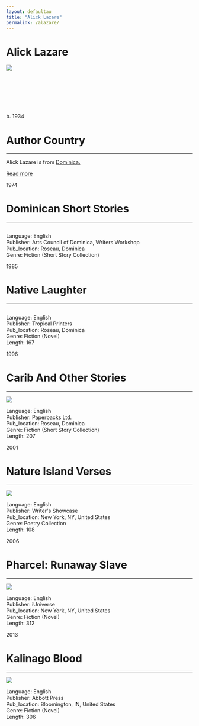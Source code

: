 ```yaml
---
layout: defaultau
title: "Alick Lazare"
permalink: /alazare/
---
```

<!-- partial:index.partial.html -->
<div class="content">
    <h1>Alick Lazare</h1>
    <div class="quote">
        <div><img src="https://images-na.ssl-images-amazon.com/images/I/81zqB4lkIpL._SY600_.jpg" class="logo"></div>
    </div>
    <div class="timeline">
        <div style="padding-bottom:100px;"></div>
        <div class="block">
            <div class="date right"><p class="right">b. 1934</p></div>
            <div class="dot"></div>
            <div class="left first">
            <div class="author_country">
                <h1>Author Country</h1><hr>
          <div class="aclocation">  <p>Alick Lazare is from <a href="{{ site.baseurl }}/10">Dominica.</a></p></div>
                <div class="acreadmore"><a href="#" target="_blank">Read more</a></div>
            </div>
            </div>
        </div>
        <div class="block">
            <div class="date left"><p class="left">1974</p></div>
            <div class="dot"></div>
            <div class="right hide">
                <h1>Dominican Short Stories</h1><hr>
                <p><img src=""></p>
                <p>
                Language: English<br/>
                Publisher: Arts Council of Dominica, Writers Workshop<br/>
                Pub_location: Roseau, Dominica<br/>
                Genre: Fiction (Short Story Collection)<br/>
                </p>
            </div>
        </div>
       <div class="block">
            <div class="date right"><p class="right">1985</p></div>
            <div class="dot"></div>
            <div class="left hide">
                <h1>Native Laughter</h1><hr>
                <p><img src=""></p>
                <p>
                Language: English<br/>
                Publisher: Tropical Printers<br/>
                Pub_location: Roseau, Dominica<br/>
                Genre: Fiction (Novel)<br/>
                Length: 167<br/>                   </p>
            </div>
        </div>
       <div class="block">
            <div class="date left"><p class="left">1996</p></div>
            <div class="dot"></div>
            <div class="right hide">
                <h1>Carib And Other Stories</h1><hr>
                <p><img src="https://m.media-amazon.com/images/I/51yUGdaacLL._SY291_BO1,204,203,200_QL40_FMwebp_.jpg"></p>
                <p>
                Language: English<br/>
                Publisher: Paperbacks Ltd.<br/>
                Pub_location: Roseau, Dominica<br/>
                Genre: Fiction (Short Story Collection)<br/>
                Length: 207<br/>                   </p>
            </div>
        </div>
       <div class="block">
            <div class="date right"><p class="right">2001</p></div>
            <div class="dot"></div>
            <div class="left hide">
                <h1>Nature Island Verses</h1><hr>
                <p><img src="https://images-na.ssl-images-amazon.com/images/S/compressed.photo.goodreads.com/books/1348118505i/2722175.jpg"></p>
                <p>
                Language: English<br/>
                Publisher: Writer's Showcase<br/>
                Pub_location: New York, NY, United States<br/>
                Genre: Poetry Collection<br/>
                Length: 108<br/>                   </p>
            </div>
        </div>
<div class="block">
            <div class="date left"><p class="left">2006</p></div>
            <div class="dot"></div>
            <div class="right hide">
                <h1>Pharcel: Runaway Slave</h1><hr>
                <p><img src="https://images-na.ssl-images-amazon.com/images/S/compressed.photo.goodreads.com/books/1348401556i/2722174.jpg"></p>
                <p>
                Language: English<br/>
                Publisher: iUniverse<br/>
                Pub_location: New York, NY, United States<br/>
                Genre: Fiction (Novel)<br/>
                Length: 312<br/>                   </p>
            </div>
        </div>
       <div class="block">
            <div class="date right"><p class="right">2013</p></div>
            <div class="dot"></div>
            <div class="left hide">
                <h1>Kalinago Blood</h1><hr>
                <p><img src="https://m.media-amazon.com/images/I/510C2Lgi5xL._SX322_BO1,204,203,200_.jpg"></p>
                <p>
                Language: English<br/>
                Publisher: Abbott Press<br/>
                Pub_location: Bloomington, IN, United States<br/>
                Genre: Fiction (Novel)<br/>
                Length: 306<br/>                   </p>
            </div>
        </div>
  <!-- partial -->
<script src='https://cdnjs.cloudflare.com/ajax/libs/jquery/3.1.1/jquery.min.js'></script><script  src="{{ site.baseurl }}/assets/js/authorscript.js"></script>
